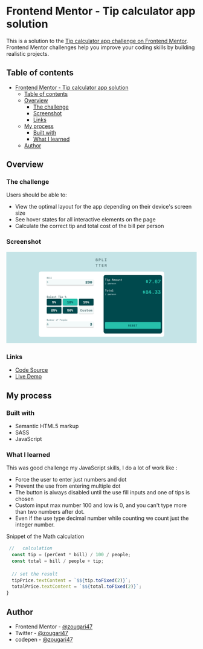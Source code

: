# Frontend Mentor - Tip calculator app solution

This is a solution to the [Tip calculator app challenge on Frontend Mentor](https://www.frontendmentor.io/challenges/tip-calculator-app-ugJNGbJUX). Frontend Mentor challenges help you improve your coding skills by building realistic projects.

## Table of contents

- [Frontend Mentor - Tip calculator app solution](#frontend-mentor---tip-calculator-app-solution)
  - [Table of contents](#table-of-contents)
  - [Overview](#overview)
    - [The challenge](#the-challenge)
    - [Screenshot](#screenshot)
    - [Links](#links)
  - [My process](#my-process)
    - [Built with](#built-with)
    - [What I learned](#what-i-learned)
  - [Author](#author)

## Overview

### The challenge

Users should be able to:

- View the optimal layout for the app depending on their device's screen size
- See hover states for all interactive elements on the page
- Calculate the correct tip and total cost of the bill per person

### Screenshot

![](./src/images/screenshot.png)

### Links

- [Code Source](https://your-solution-url.com)
- [Live Demo](https://your-live-site-url.com)

## My process

### Built with

- Semantic HTML5 markup
- SASS
- JavaScript

### What I learned

This was good challenge my JavaScript skills, I do a lot of work like :

- Force the user to enter just numbers and dot
- Prevent the use from entering multiple dot
- The button is always disabled until the use fill inputs and one of tips is chosen
- Custom input max number 100 and low is 0, and you can't type more than two numbers after dot.
- Even if the use type decimal number while counting we count just the integer number.

Snippet of the Math calculation

```js
 //   calculation
  const tip = (perCent * bill) / 100 / people;
  const total = bill / people + tip;

  // set the result
  tipPrice.textContent = `$${tip.toFixed(2)}`;
  totalPrice.textContent = `$${total.toFixed(2)}`;
}
```

## Author

- Frontend Mentor - [@zougari47](https://www.frontendmentor.io/profile/zougari47)
- Twitter - [@zougari47](https://www.twitter.com/zougari47)
- codepen - [@zougari47](https://codepen.io/zougari47)
